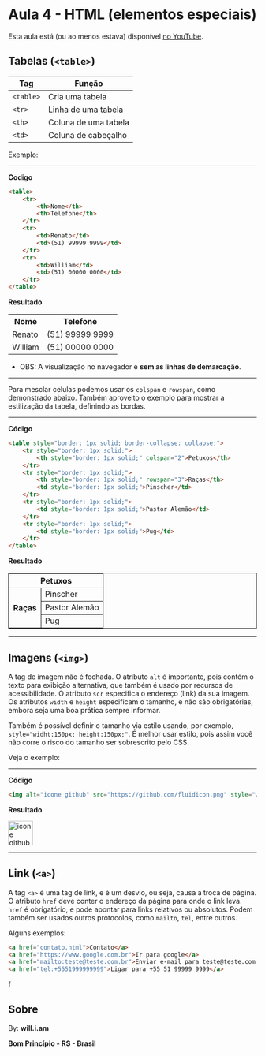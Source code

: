 # Aula 4 - HTML (elementos especiais)

Esta aula está (ou ao menos estava) disponível [no YouTube](https://www.youtube.com/watch?v=t0PtQJn3c2Y).

## Tabelas  (`<table>`)

| **Tag** | **Função** |
| --- | --- |
| `<table>` | Cria uma tabela |
| `<tr>` | Linha de uma tabela |
| `<th>` | Coluna de uma tabela |
| `<td>` | Coluna de cabeçalho |

Exemplo:

******

**Codigo**

```html
<table>
    <tr>
        <th>Nome</th>
        <th>Telefone</th>
    </tr>
    <tr>
        <td>Renato</td>
        <td>(51) 99999 9999</td>
    </tr>
    <tr>
        <td>William</td>
        <td>(51) 00000 0000</td>
    </tr>
</table>
```

**Resultado**

<table>
    <tr>
        <th>Nome</th>
        <th>Telefone</th>
    </tr>
    <tr>
        <td>Renato</td>
        <td>(51) 99999 9999</td>
    </tr>
    <tr>
        <td>William</td>
        <td>(51) 00000 0000</td>
    </tr>
</table>

* OBS: A visualização no navegador é **sem as linhas de demarcação**.

******

Para mesclar celulas podemos usar os `colspan` e `rowspan`, como demonstrado abaixo.
Também aproveito o exemplo para mostrar a estilização da tabela, definindo as bordas.

******

**Código**

```html
<table style="border: 1px solid; border-collapse: collapse;">
    <tr style="border: 1px solid;">
        <th style="border: 1px solid;" colspan="2">Petuxos</th>
    </tr>
    <tr style="border: 1px solid;">
        <th style="border: 1px solid;" rowspan="3">Raças</th>
        <td style="border: 1px solid;">Pinscher</td>
    </tr>
    <tr style="border: 1px solid;">
        <td style="border: 1px solid;">Pastor Alemão</td>
    </tr>
    <tr style="border: 1px solid;">
        <td style="border: 1px solid;">Pug</td>
    </tr>
</table>
```

**Resultado**

<table style="border: 1px solid; border-collapse: collapse;">
    <tr style="border: 1px solid;">
        <th style="border: 1px solid;" colspan="2">Petuxos</th>
    </tr>
    <tr style="border: 1px solid;">
        <th style="border: 1px solid;" rowspan="3">Raças</th>
        <td style="border: 1px solid;">Pinscher</td>
    </tr>
    <tr style="border: 1px solid;">
        <td style="border: 1px solid;">Pastor Alemão</td>
    </tr>
    <tr style="border: 1px solid;">
        <td style="border: 1px solid;">Pug</td>
    </tr>
</table>

******

## Imagens (`<img>`)

A tag de imagem não é fechada.
O atributo `alt` é importante, pois contém o texto para exibição alternativa, que também é usado por recursos de acessibilidade.
O atributo `scr` especifica o endereço (link) da sua imagem.
Os atributos `width` e `height` especificam o tamanho, e não são obrigatórias, embora seja uma boa prática sempre informar.

Também é possível definir o tamanho via estilo usando, por exemplo, `style="widht:150px; height:150px;"`. É melhor usar estilo, pois assim você não corre o risco do tamanho ser sobrescrito pelo CSS.

Veja o exemplo:

******

**Código**

```html
<img alt="icone github" src="https://github.com/fluidicon.png" style="width:50px; height:50px;">
```

**Resultado**

<img alt="icone github" src="https://github.com/fluidicon.png" style="width:50px; height:50px;">

******

## Link (`<a>`)

A tag `<a>` é uma tag de link, e é um desvio, ou seja, causa a troca de página.
O atributo `href` deve conter o endereço da página para onde o link leva. `href` é obrigatório, e pode apontar para links relativos ou absolutos.
Podem também ser usados outros protocolos, como `mailto`, `tel`, entre outros.

Alguns exemplos:

```html
<a href="contato.html">Contato</a>
<a href="https://www.google.com.br">Ir para google</a>
<a href="mailto:teste@teste.com.br">Enviar e-mail para teste@teste.com.br</a>
<a href="tel:+5551999999999">Ligar para +55 51 99999 9999</a>
```

f

## Sobre

By: **will.i.am**

**Bom Princípio - RS - Brasil**